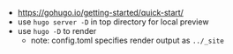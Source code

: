- https://gohugo.io/getting-started/quick-start/
- use `hugo server -D` in top directory for local preview
- use `hugo -D` to render
    - note: config.toml specifies render output as `../_site`
